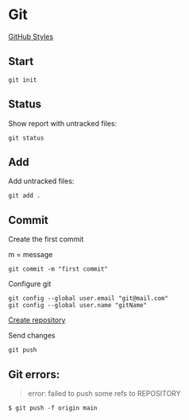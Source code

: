 # Git

[GitHub Styles](https://docs.github.com/pt/get-started/writing-on-github/getting-started-with-writing-and-formatting-on-github/basic-writing-and-formatting-syntax)

<h2>Start</h2>

```
git init
```

<h2>Status</h2>

Show report with untracked files:

```
git status
```

<h2>Add</h2>

Add untracked files:

```
git add .
```

<h2>Commit</h2>

Create the first commit

m = message
```
git commit -m "first commit"
```

Configure git

```
git config --global user.email "git@mail.com"
git config --global user.name "gitName"
```



[Create repository](https://github.com/new)



Send changes

```
git push

```

<h2>Git errors:</h2>

> error: failed to push some refs to REPOSITORY

```
$ git push -f origin main
```



